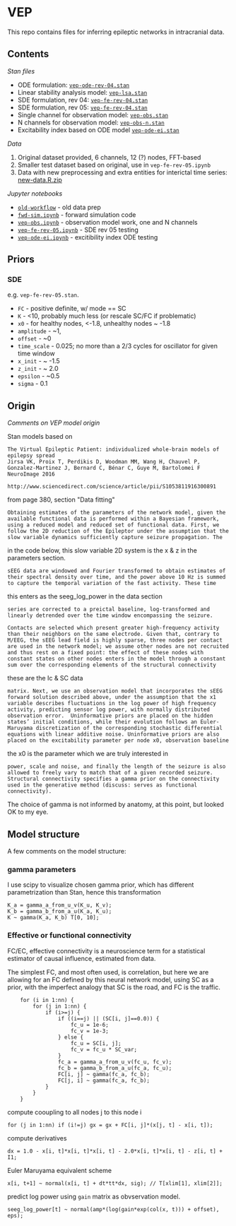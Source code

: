 # VEP

This repo contains files for inferring epileptic networks in intracranial
data.

## Contents

_Stan files_

- ODE formulation: [`vep-ode-rev-04.stan`](vep-ode-rev-04.stan)
- Linear stability analysis model: [`vep-lsa.stan`](vep-lsa.stan)
- SDE formulation, rev 04: [`vep-fe-rev-04.stan`](vep-fe-rev-04.stan)
- SDE formulation, rev 05: [`vep-fe-rev-04.stan`](vep-fe-rev-04.stan)
- Single channel for observation model: [`vep-obs.stan`](vep-obs.stan)
- N channels for observation model: [`vep-obs-n.stan`](vep-obs-n.stan)
- Excitability index based on ODE model [`vep-ode-ei.stan`](vep-ode-ei.stan)

_Data_

1. Original dataset provided, 6 channels, 12 (?) nodes, FFT-based
2. Smaller test dataset based on original, use in `vep-fe-rev-05.ipynb`
3. Data with new preprocessing and extra entities for interictal time series: [new-data.R.zip](https://github.com/maedoc/vep.stan/files/1521920/new-data.R.zip)

_Jupyter notebooks_

- [`old-workflow`](old-workflow.ipynb) - old data prep
- [`fwd-sim.ipynb`](fwd-sim.ipynb) - forward simulation code
- [`vep-obs.ipynb`](vep-obs.ipynb) - observation model work, one and N channels
- [`vep-fe-rev-05.ipynb`](vep-fe-rev-05.ipynb) - SDE rev 05 testing
- [`vep-ode-ei.ipynb`](vep-ode-ei.ipynb) - excitibility index ODE testing

## Priors

### SDE

e.g. `vep-fe-rev-05.stan`.

- `FC` - positive definite, w/ mode == SC
- `K` - <10, probably much less (or rescale SC/FC if problematic)
- `x0` - for healthy nodes, <-1.8, unhealthy nodes ~ -1.8
- `amplitude` - ~1, 
- `offset` - ~0
- `time_scale` - 0.025; no more than a 2/3 cycles for oscillator for given time window
- `x_init` - ~ -1.5
- `z_init` - ~ 2.0
- `epsilon` - ~0.5
- `sigma` - 0.1


## Origin

_Comments on VEP model origin_

Stan models based on

    The Virtual Epileptic Patient: individualized whole-brain models of epilepsy spread 
    Jirsa VK, Proix T, Perdikis D, Woodman MM, Wang H, Chauvel P, Gonzalez-Martinez J, Bernard C, Bénar C, Guye M, Bartolomei F 
    NeuroImage 2016

    http://www.sciencedirect.com/science/article/pii/S1053811916300891

from page 380, section "Data fitting"


    Obtaining estimates of the parameters of the network model, given the
    available functional data is performed within a Bayesian framework,
    using a reduced model and reduced set of functional data. First, we
    follow the 2D reduction of the Epileptor under the assumption that the
    slow variable dynamics sufficiently capture seizure propagation. The

in the code below, this slow variable 2D system is the x & z in the 
parameters section.

    sEEG data are windowed and Fourier transformed to obtain estimates of
    their spectral density over time, and the power above 10 Hz is summed
    to capture the temporal variation of the fast activity. These time

this enters as the seeg_log_power in the data section

    series are corrected to a preictal baseline, log-transformed and
    linearly detrended over the time window encompassing the seizure.

    Contacts are selected which present greater high-frequency activity
    than their neighbors on the same electrode. Given that, contrary to
    M/EEG, the sEEG lead field is highly sparse, three nodes per contact
    are used in the network model; we assume other nodes are not recruited
    and thus rest on a fixed point: the effect of these nodes with
    constant states on other nodes enters in the model through a constant
    sum over the corresponding elements of the structural connectivity

these are the Ic & SC data

    matrix. Next, we use an observation model that incorporates the sEEG
    forward solution described above, under the assumption that the x1
    variable describes fluctuations in the log power of high frequency
    activity, predicting sensor log power, with normally distributed
    observation error.  Uninformative priors are placed on the hidden
    states’ initial conditions, while their evolution follows an Euler-
    Maruyama discretization of the corresponding stochastic differential
    equations with linear additive noise. Uninformative priors are also
    placed on the excitability parameter per node x0, observation baseline

the x0 is the parameter which we are truly interested in

    power, scale and noise, and finally the length of the seizure is also
    allowed to freely vary to match that of a given recorded seizure.
    Structural connectivity specifies a gamma prior on the connectivity
    used in the generative method (discuss: serves as functional
    connectivity).

The choice of gamma is not informed by anatomy, at this point,
 but looked OK to my eye.

## Model structure

A few comments on the model structure:

### gamma parameters

I use scipy to visualize chosen gamma prior, which has different parametrization
than Stan, hence this transformation

```
K_a = gamma_a_from_u_v(K_u, K_v);
K_b = gamma_b_from_a_u(K_a, K_u);
K ~ gamma(K_a, K_b) T[0, 10];
```

### Effective or functional connectivity

FC/EC, effective connectivity is a neuroscience term for a
statistical estimator of causal influence, estimated from data.

The simplest FC, and most often used, is correlation, but here we are allowing
for an FC defined by this neural network model, using SC as a prior, with the
imperfect analogy that SC is the road, and FC is the traffic. 

```
    for (i in 1:nn) {
        for (j in 1:nn) {
            if (i>=j) {
                if ((i==j) || (SC[i, j]==0.0)) {
                    fc_u = 1e-6;
                    fc_v = 1e-3;
                } else {
                    fc_u = SC[i, j];
                    fc_v = fc_u * SC_var;
                }
                fc_a = gamma_a_from_u_v(fc_u, fc_v);
                fc_b = gamma_b_from_a_u(fc_a, fc_u);
                FC[i, j] ~ gamma(fc_a, fc_b);
                FC[j, i] ~ gamma(fc_a, fc_b);
            }
        }
    }
```

compute cooupling to all nodes j to this node i 
```
for (j in 1:nn) if (i!=j) gx = gx + FC[i, j]*(x[j, t] - x[i, t]);
```
compute derivatives
```
dx = 1.0 - x[i, t]*x[i, t]*x[i, t] - 2.0*x[i, t]*x[i, t] - z[i, t] + I1;
```
Euler Maruyama equivalent scheme
```
x[i, t+1] ~ normal(x[i, t] + dt*tt*dx, sig); // T[xlim[1], xlim[2]];
```
predict log power using `gain` matrix as obvservation model.
```
seeg_log_power[t] ~ normal(amp*(log(gain*exp(col(x, t))) + offset), eps);
```
